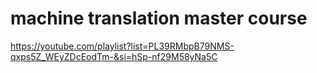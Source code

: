 # machine translation master course

https://youtube.com/playlist?list=PL39RMbpB79NMS-qxps5Z_WEyZDcEodTm-&si=hSp-nf29M58yNa5C
